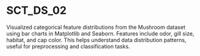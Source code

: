 # SCT_DS_02
Visualized categorical feature distributions from the Mushroom dataset using bar charts in Matplotlib and Seaborn. Features include odor, gill size, habitat, and cap color. This helps understand data distribution patterns, useful for preprocessing and classification tasks.
